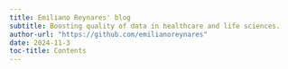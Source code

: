 ```yaml
---
title: Emiliano Reynares' blog
subtitle: Boosting quality of data in healthcare and life sciences.
author-url: "https://github.com/emilianoreynares"
date: 2024-11-3
toc-title: Contents
---
```

